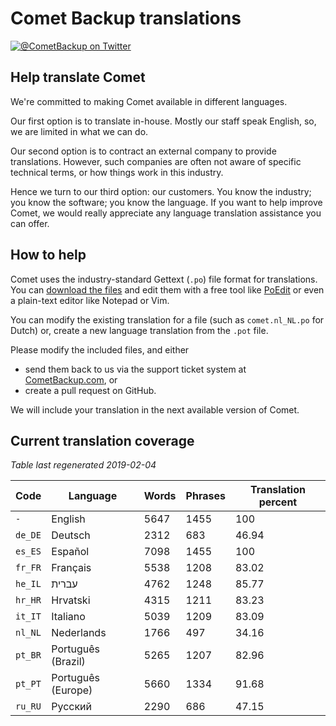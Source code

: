 # Comet Backup translations

[![@CometBackup on Twitter](https://img.shields.io/badge/twitter-%40CometBackup-blue.svg?style=flat)](https://twitter.com/CometBackup)

## Help translate Comet

We're committed to making Comet available in different languages.

Our first option is to translate in-house. Mostly our staff speak English, so, we are limited in what we can do.

Our second option is to contract an external company to provide translations. However, such companies are often not aware of specific technical terms, or how things work in this industry.

Hence we turn to our third option: our customers. You know the industry; you know the software; you know the language. If you want to help improve Comet, we would really appreciate any language translation assistance you can offer.

## How to help

Comet uses the industry-standard Gettext (`.po`) file format for translations. You can [download the files](https://github.com/CometBackup/translations/archive/master.zip) and edit them with a free tool like [PoEdit](https://poedit.net/) or even a plain-text editor like Notepad or Vim.

You can modify the existing translation for a file (such as `comet.nl_NL.po` for Dutch) or, create a new language translation from the `.pot` file.

Please modify the included files, and either 
- send them back to us via the support ticket system at [CometBackup.com](https://cometbackup.com/), or
- create a pull request on GitHub.

We will include your translation in the next available version of Comet.

## Current translation coverage

*Table last regenerated 2019-02-04*

|Code    |Language              |Words   |Phrases |Translation percent
|--------|----------------------|--------|--------|---------
|`-`     |English               |    5647|    1455|     100
|`de_DE` |Deutsch               |    2312|     683|   46.94
|`es_ES` |Español               |    7098|    1455|     100
|`fr_FR` |Français              |    5538|    1208|   83.02
|`he_IL` |עברית‬                 |    4762|    1248|   85.77
|`hr_HR` |Hrvatski              |    4315|    1211|   83.23
|`it_IT` |Italiano              |    5039|    1209|   83.09
|`nl_NL` |Nederlands            |    1766|     497|   34.16
|`pt_BR` |Português (Brazil)    |    5265|    1207|   82.96
|`pt_PT` |Português (Europe)    |    5660|    1334|   91.68
|`ru_RU` |Русский               |    2290|     686|   47.15
